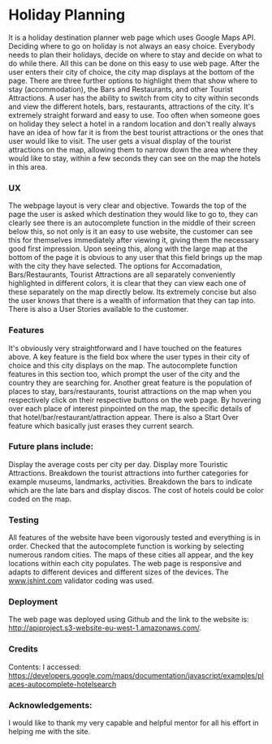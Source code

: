 # Holiday Planning
 
It is a holiday destination planner web page which uses Google Maps API.
Deciding where to go on holiday is not always an easy choice. Everybody needs to plan their holidays, decide on where to stay and decide on what to do while there. All this can be done on this easy to use web page. After the user enters their city of choice, the city map displays at the bottom of the page. There are three further options to highlight them that show  where to stay (accommodation), the Bars and Restaurants, and other Tourist Attractions. A user has the ability to switch from city to city within seconds and view the different hotels, bars, restaurants, attractions of the city. It's extremely straight forward and easy to use.  Too often when someone goes on holiday they select a hotel in a random location and don't really always have an idea of how far it is from the best tourist attractions or the ones that user would like to visit. The user gets a visual display of the tourist attractions on the map, allowing them to narrow down the area where they would like to stay, within a few seconds they can see on the map the hotels in this area. 

 
### UX
The webpage layout is very clear and objective.
Towards the top of the page the user is asked which destination they would like to go to, they can clearly see there is an autocomplete function in the middle of their screen below this, so not only is it an easy to use website, the customer can see this for themselves immediately after viewing it, giving them the necessary good first impression. Upon seeing this, along with the large map at the bottom of the page it is obvious to any user that this field brings up the map with the city they have selected.
The options for Accomadation, Bars/Restaurants, Tourist Attractions are all separately conveniently highlighted in different colors, it is clear that they can view each one of these separately on the map directly below. 
Its extremely concise but also the user knows that there is a wealth of information that they can tap into.  
There is also a User Stories available to the customer. 
 
### Features
It's obviously very straightforward and I have touched on the features above. A key feature is the field box where the user types in their city of choice and this city displays on the map.  The autocomplete function features in this section too, which prompt the user of the city and the country they are searching for.  Another great feature is the population of places to stay, bars/restaurants, tourist attractions on the map when you respectively click on their respective buttons on the web page. By hovering over each place of interest pinpointed on the map, the specific details of that hotel/bar/restaurant/attraction appear. There is also a Start Over feature which basically just erases they current search. 

 
### Future plans include:
Display the average costs per city per day.
Display more Touristic Attractions.
Breakdown the tourist attractions into further categories for example museums, landmarks, activities.
Breakdown the bars to indicate which are the late bars and display discos. 
The cost of hotels could be color coded on the map. 
 
### Testing
All features of the website have been vigorously tested and everything is in order.
Checked that the autocomplete function is working by selecting numerous random cities. The maps of these cities all appear, and the key locations within each city populates. 
The web page is responsive and adapts to different devices and different sizes of the devices.
The www.jshint.com validator coding was used.
 
### Deployment
The web page was deployed using Github and the link to the website is: http://apiproject.s3-website-eu-west-1.amazonaws.com/.

 
### Credits
Contents:
I accessed: https://developers.google.com/maps/documentation/javascript/examples/places-autocomplete-hotelsearch
 
### Acknowledgements:
I would like to thank my very capable and helpful mentor for all his effort in helping me with the site. 
